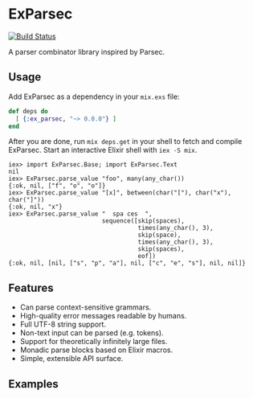 # ExParsec

[![Build Status](https://travis-ci.org/alexrp/ex_parsec.png?branch=master)](https://travis-ci.org/alexrp/ex_parsec)

A parser combinator library inspired by Parsec.

## Usage

Add ExParsec as a dependency in your `mix.exs` file:

```elixir
def deps do
  [ {:ex_parsec, "~> 0.0.0"} ]
end
```

After you are done, run `mix deps.get` in your shell to fetch and compile
ExParsec. Start an interactive Elixir shell with `iex -S mix`.

```iex
iex> import ExParsec.Base; import ExParsec.Text
nil
iex> ExParsec.parse_value "foo", many(any_char())
{:ok, nil, ["f", "o", "o"]}
iex> ExParsec.parse_value "[x]", between(char("["), char("x"), char("]"))
{:ok, nil, "x"}
iex> ExParsec.parse_value "  spa ces  ",
                          sequence([skip(spaces),
                                    times(any_char(), 3),
                                    skip(space),
                                    times(any_char(), 3),
                                    skip(spaces),
                                    eof])
{:ok, nil, [nil, ["s", "p", "a"], nil, ["c", "e", "s"], nil, nil]}
```

## Features

* Can parse context-sensitive grammars.
* High-quality error messages readable by humans.
* Full UTF-8 string support.
* Non-text input can be parsed (e.g. tokens).
* Support for theoretically infinitely large files.
* Monadic parse blocks based on Elixir macros.
* Simple, extensible API surface.

## Examples
